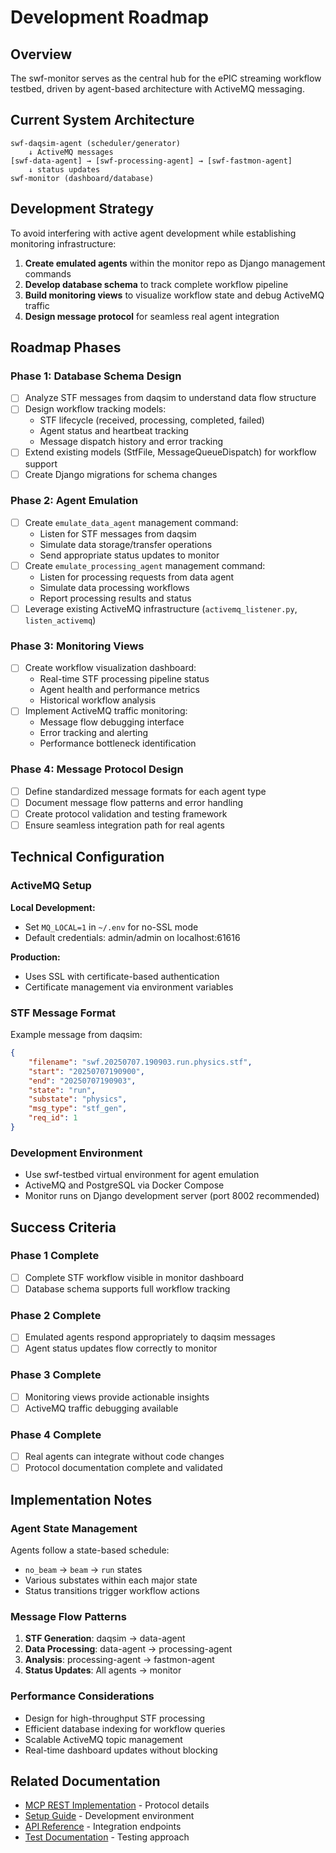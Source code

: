 # Development Roadmap

## Overview

The swf-monitor serves as the central hub for the ePIC streaming workflow testbed, driven by agent-based architecture with ActiveMQ messaging.

## Current System Architecture

```
swf-daqsim-agent (scheduler/generator)
    ↓ ActiveMQ messages
[swf-data-agent] → [swf-processing-agent] → [swf-fastmon-agent]
    ↓ status updates
swf-monitor (dashboard/database)
```

## Development Strategy

To avoid interfering with active agent development while establishing monitoring infrastructure:

1. **Create emulated agents** within the monitor repo as Django management commands
2. **Develop database schema** to track complete workflow pipeline
3. **Build monitoring views** to visualize workflow state and debug ActiveMQ traffic
4. **Design message protocol** for seamless real agent integration

## Roadmap Phases

### Phase 1: Database Schema Design

- [ ] Analyze STF messages from daqsim to understand data flow structure
- [ ] Design workflow tracking models:
  - STF lifecycle (received, processing, completed, failed)
  - Agent status and heartbeat tracking
  - Message dispatch history and error tracking
- [ ] Extend existing models (StfFile, MessageQueueDispatch) for workflow support
- [ ] Create Django migrations for schema changes

### Phase 2: Agent Emulation

- [ ] Create `emulate_data_agent` management command:
  - Listen for STF messages from daqsim
  - Simulate data storage/transfer operations
  - Send appropriate status updates to monitor
- [ ] Create `emulate_processing_agent` management command:
  - Listen for processing requests from data agent
  - Simulate data processing workflows
  - Report processing results and status
- [ ] Leverage existing ActiveMQ infrastructure (`activemq_listener.py`, `listen_activemq`)

### Phase 3: Monitoring Views

- [ ] Create workflow visualization dashboard:
  - Real-time STF processing pipeline status
  - Agent health and performance metrics
  - Historical workflow analysis
- [ ] Implement ActiveMQ traffic monitoring:
  - Message flow debugging interface
  - Error tracking and alerting
  - Performance bottleneck identification

### Phase 4: Message Protocol Design

- [ ] Define standardized message formats for each agent type
- [ ] Document message flow patterns and error handling
- [ ] Create protocol validation and testing framework
- [ ] Ensure seamless integration path for real agents

## Technical Configuration

### ActiveMQ Setup

**Local Development:**
- Set `MQ_LOCAL=1` in `~/.env` for no-SSL mode
- Default credentials: admin/admin on localhost:61616

**Production:**
- Uses SSL with certificate-based authentication
- Certificate management via environment variables

### STF Message Format

Example message from daqsim:
```json
{
    "filename": "swf.20250707.190903.run.physics.stf",
    "start": "20250707190900",
    "end": "20250707190903", 
    "state": "run",
    "substate": "physics",
    "msg_type": "stf_gen",
    "req_id": 1
}
```

### Development Environment

- Use swf-testbed virtual environment for agent emulation
- ActiveMQ and PostgreSQL via Docker Compose
- Monitor runs on Django development server (port 8002 recommended)

## Success Criteria

### Phase 1 Complete
- [ ] Complete STF workflow visible in monitor dashboard  
- [ ] Database schema supports full workflow tracking

### Phase 2 Complete  
- [ ] Emulated agents respond appropriately to daqsim messages
- [ ] Agent status updates flow correctly to monitor

### Phase 3 Complete
- [ ] Monitoring views provide actionable insights
- [ ] ActiveMQ traffic debugging available

### Phase 4 Complete
- [ ] Real agents can integrate without code changes
- [ ] Protocol documentation complete and validated

## Implementation Notes

### Agent State Management

Agents follow a state-based schedule:
- `no_beam` → `beam` → `run` states
- Various substates within each major state
- Status transitions trigger workflow actions

### Message Flow Patterns

1. **STF Generation**: daqsim → data-agent
2. **Data Processing**: data-agent → processing-agent  
3. **Analysis**: processing-agent → fastmon-agent
4. **Status Updates**: All agents → monitor

### Performance Considerations

- Design for high-throughput STF processing
- Efficient database indexing for workflow queries
- Scalable ActiveMQ topic management
- Real-time dashboard updates without blocking

## Related Documentation

- [MCP REST Implementation](MCP_REST_IMPLEMENTATION.md) - Protocol details
- [Setup Guide](SETUP_GUIDE.md) - Development environment
- [API Reference](API_REFERENCE.md) - Integration endpoints
- [Test Documentation](TEST_REFACTORING_REPORT.md) - Testing approach